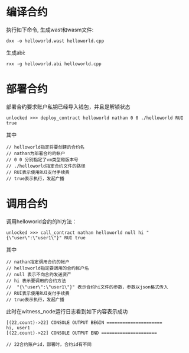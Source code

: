 # 编译合约
执行如下命令, 生成wast和wasm文件:
```
dxx -o helloworld.wast helloworld.cpp
```

生成abi:
```
rxx -g helloworld.abi helloworld.cpp
```

# 部署合约

部署合约要求账户私钥已经导入钱包，并且是解锁状态
```
unlocked >>> deploy_contract helloworld nathan 0 0 ./helloworld RUI true

```
其中
```
// helloworld指定将要创建的合约名
// nathan为部署合约的帐户
// 0 0 分别指定了vm类型和版本号
// ./helloworld指定合约文件的路径
// RUI表示使用RUI支付手续费
// true表示执行，发起广播
```

# 调用合约
调用helloworld合约的hi方法：
```
unlocked >>> call_contract nathan helloworld null hi "{\"user\":\"user1\"}" RUI true
```
其中
```
// nathan指定调用合约的帐户
// helloworld指定要调用的合约帐户名
// null 表示不向合约发送资产
// hi 表示要调用的合约方法
//  "{\"user\":\"user1\"}" 表示合约hi文件的参数，参数以json格式传入
// RUI表示使用RUI支付手续费
// true表示执行，发起广播
```

此时在witness_node运行日志看到如下内容表示成功
```
[(22,count)->22] CONSOLE OUTPUT BEGIN =====================
hi, user1
[(22,count)->22] CONSOLE OUTPUT END =====================
```

```
// 22合约账户id，部署时，合约id有不同
```